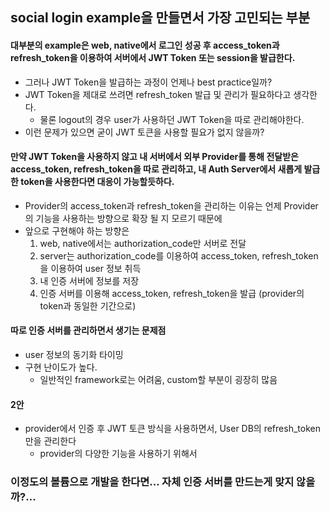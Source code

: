 social login example을 만들면서 가장 고민되는 부분 
---

#### 대부분의 example은 web, native에서 로그인 성공 후 access_token과 refresh_token을 이용하여 서버에서 JWT Token 또는 session을 발급한다.
- 그러나 JWT Token을 발급하는 과정이 언제나 best practice일까?
- JWT Token을 제대로 쓰려면 refresh_token 발급 및 관리가 필요하다고 생각한다.
    - 물론 logout의 경우 user가 사용하던 JWT Token을 따로 관리해야한다.
- 이런 문제가 있으면 굳이 JWT 토큰을 사용할 필요가 없지 않을까?

#### 만약 JWT Token을 사용하지 않고 내 서버에서 외부 Provider를 통해 전달받은 access_token, refresh_token을 따로 관리하고, 내 Auth Server에서 새롭게 발급한 token을 사용한다면 대응이 가능할듯하다.
- Provider의 access_token과 refresh_token을 관리하는 이유는 언제 Provider의 기능을 사용하는 방향으로 확장 될 지 모르기 때문에
- 앞으로 구현해야 하는 방향은 
    1. web, native에서는 authorization_code만 서버로 전달 
    2. server는 authorization_code를 이용하여 access_token, refresh_token을 이용하여 user 정보 취득
    3. 내 인증 서버에 정보를 저장
    4. 인증 서버를 이용해 access_token, refresh_token을 발급 (provider의 token과 동일한 기간으로)
    
#### 따로 인증 서버를 관리하면서 생기는 문제점 
- user 정보의 동기화 타이밍 
- 구현 난이도가 높다.
    - 일반적인 framework로는 어려움, custom할 부분이 굉장히 많음 
    
#### 2안
- provider에서 인증 후 JWT 토큰 방식을 사용하면서, User DB의 refresh_token만을 관리한다
    - provider의 다양한 기능을 사용하기 위해서 
    
### 이정도의 볼륨으로 개발을 한다면... 자체 인증 서버를 만드는게 맞지 않을까?...

